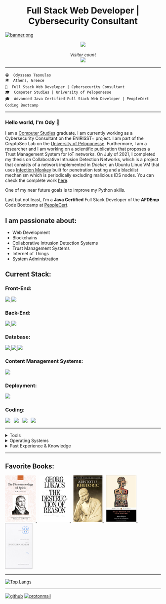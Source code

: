 <h1 align="center"> Full Stack Web Developer | Cybersecurity Consultant</h1>

[![banner.png](https://i.postimg.cc/Pf1Zszsf/banner.png)](https://postimg.cc/dDtDGCVg)

<p align="center">
  <img src="https://i.postimg.cc/28YVxJ5d/giphy.gif" />
</p>

<p align="center"> 
  <i>Visitor count</i><br>
  <img src="https://profile-counter.glitch.me/aufheben68/count.svg" />
</p>

---

`😁  Odysseas Tasoulas` <br/>
`🌍  Athens, Greece` <br/>
`💼  Full Stack Web Developer | Cybersecurity Consultant` <br/>
`🎓  Computer Studies | University of Peloponesse` <br/>
`🎓  Advanced Java Certified Full Stack Web Developer | PeopleCert Coding Bootcamp` <br/>

---

### Hello world, I'm Ody 👋

I am a [Computer Studies](http://dit.uop.gr/index.php) graduate. I am currently working as a Cybersecurity Consultant on the ENIRISST+ project. I am part of the CryptoSec Lab on the [University of Peloponesse](https://www.uop.gr/). Furthermore, I am a researcher and I am working on a scientific publication that proposes a Trust Management System for IoT networks. On July of 2021, I completed my thesis on Collaborative Intrusion Detection Networks, which is a project that consists of a network implemented in *Docker*, an Ubuntu Linux VM that uses [Infection Monkey](https://www.guardicore.com/infectionmonkey/) built for penetration testing and a blacklist mechanism which is periodically excluding malicious IDS nodes. You can check the complete work [here](https://pdfhost.io/v/mJ4Fcq04x_CIDN_Thesis_).

One of my near future goals is to improve my Python skills. 

Last but not least, I'm a **Java Certified** Full Stack Developer of the **AFDEmp** Code Bootcamp at [PeopleCert](https://peoplecerteducation.org/bootcamp/).

## I am passionate about:

- Web Development
- Blockchains
- Collaborative Intrusion Detection Systems
- Trust Management Systems
- Internet of Things
- System Administration

## Current Stack:

### Front-End:

<a href="https://www.reactjs.org" target="_blank">
	<img src="https://img.shields.io/badge/ReactJS-★★★-41DFFF" />
</a>
<a href="https://www.javascript.com/" target="_blank">
	<img src="https://img.shields.io/badge/JS-★★★★★-FF0000" />
</a>

### Back-End:
<a href="https://www.java.com" target="_blank">
	<img src="https://img.shields.io/badge/Java-%E2%98%85%E2%98%85%E2%98%85%E2%98%85%E2%98%85-5b736a" />
</a>
<a href="https://www.python.com" target="_blank">
	<img src="https://img.shields.io/badge/Python-%E2%98%85%E2%98%85%E2%98%85%E2%98%85%E2%98%85-4cd0e5 " />
</a>

### Database:

<a href="https://www.mysql.com" target="_blank">
	<img src="https://img.shields.io/badge/MySQL-%E2%98%85%E2%98%85%E2%98%85%E2%98%85%E2%98%85-F29111" />
</a>
<a href="https://www.mongodb.com" target="_blank">
	<img src="https://img.shields.io/badge/MongoDB-%E2%98%85%E2%98%85%E2%98%85%E2%98%85%E2%98%85-0000FF" />
</a>
<a href="https://www.postgresql.org/" target="_blank">
	<img src="https://img.shields.io/badge/PostgreSQL-%E2%98%85%E2%98%85%E2%98%85%E2%98%85%E2%98%85-1A1A1A" />
</a>

### Content Management Systems:

<a href="https://www.wordpress.org" target="_blank">
	<img src="https://img.shields.io/badge/Wordpress-%E2%98%85%E2%98%85%E2%98%85%E2%98%85%E2%98%85-000000" />
</a>

### Deployment:

<a href="https://www.docker.com" target="_blank">
	<img src="https://img.shields.io/badge/Docker-%E2%98%85%E2%98%85%E2%98%85%E2%98%85%E2%98%85-FFFF00" />
</a>

### Coding:

<img src="https://img.shields.io/badge/HTML5-ff7851" /> &nbsp; <img src="https://img.shields.io/badge/Markdown-ffffff" /> &nbsp; <img src="https://img.shields.io/badge/CSS3-44b2fb" /> &nbsp; <img src="https://img.shields.io/badge/SQL-FF0000" /> &nbsp;

---

<details>
	<summary>Tools</summary>
	<ul>
		<li>Visual Studio Code</li>
		<li>IntelliJ IDEA</li>
		<li>ElasticSearch</li>
		<li>Kibana</li>
		<li>Zeek</li>
		<li>Snort</li>
		<li>Suricata</li>
	</ul>
</details>

<details>
	<summary>Operating Systems</summary>
	<ul>
		<li>Debian Linux</li>
		<li>Redhat Linux</li>
		<li>SUSE Linux</li>
		<li>Arch Linux</li>
		<li>Windows 10</li>
		<li>Ubuntu Server 20.04</li>
	</ul>
</details>

<details>
	<summary>Past Experience & Knowledge </summary>
	<ul>
		<li>C</li>
		<li>Assembly</li>
		<li>Python, Python Flask, BeautifulSoup 4</li>
		<li>Bootstrap 3/4</li>
		<li>jQuery</li>
		<li>Joomla</li>
	</ul>
</details>

---

## Favorite Books:

<a href="https://www.amazon.com/Phenomenology-Spirit-G-W-Hegel/dp/0198245971/ref=sr_1_1?dchild=1&keywords=phenomenology+of+spirit&qid=1635617140&qsid=145-4740879-1258869&s=books&sprefix=phenom%2Cstripbooks-intl-ship%2C329&sr=1-1&sres=0198245971%2C026810350X%2C1535117834%2C0415664462%2CB079527TCV%2CB00I7ZHFV2%2C0198790627%2C0253209102%2C1009018760%2C0810128047%2C0810105942%2CB00BGPKBC0%2CB005OL08XO%2C0271010762%2CB01HQO2T1K%2C0231199058&srpt=ABIS_BOOK" target="_blank">
	<img src="https://raw.githubusercontent.com/aufheben68/aufheben68/main/media/hegel-the-phenomenology-of-spirit.jpg" height="150" alt="Phenomenology of Spirit"/> 
</a> &nbsp;
<a href="https://www.amazon.com/Destruction-Reason-Georg-Lukacs/dp/935002408X" target="_blank">
	<img src="https://raw.githubusercontent.com/aufheben68/aufheben68/main/media/9781839761843.jpg" height="150" alt="The Destruction of Reason"/>
</a> &nbsp;
<a href="https://www.amazon.com/Rhetoric-New-Hackett-Aristotle/dp/1624667333/ref=sr_1_7?crid=2HBEQM0QR5N79&dchild=1&keywords=aristotle+rhetoric&qid=1635617911&qsid=145-4740879-1258869&s=books&sprefix=aristotle+rhetori%2Cstripbooks-intl-ship%2C244&sr=1-7&sres=022678990X%2C0486437930%2C0140445102%2C0195305094%2CB08SJ1L6NX%2C019872425X%2C1624667333%2C0520202287%2CB071LBD7TS%2C0075546027%2C1788163184%2C0141392649%2C1585102997%2CB01AFE39SU%2CB07XKB9RG8%2C0195064879&srpt=ABIS_BOOK" target="_blank">
	<img src="https://raw.githubusercontent.com/aufheben68/aufheben68/main/media/281735.jpg" height="150" alt="Rhetoric"/> 
</a> &nbsp; 
<a href="https://www.amazon.com/Anti-Oedipus-Capitalism-Schizophrenia-Penguin-Classics/dp/0143105825/ref=sr_1_1?crid=21C2HONVXWFNG&dchild=1&keywords=anti-oedipus&qid=1635617942&qsid=145-4740879-1258869&s=books&sprefix=anti-oedip%2Cstripbooks-intl-ship%2C774&sr=1-1&sres=0143105825%2CB01FIYWFAK%2C0415113199%2CB087C345KF%2C0826491499%2C1584350318%2C1138692352%2C0472065211%2C0231079893%2C0989239101%2C0262631431%2C081421455X%2C1405159286%2C0815602472%2C0816614024%2C0999153544&srpt=ABIS_BOOK" target="_blank">
	<img src="https://raw.githubusercontent.com/aufheben68/aufheben68/main/media/index.jpg" height="150" alt="Anti-Oedipus"/>
</a> &nbsp; 
<a href="https://www.amazon.com/Cin%C3%A9ma-1-Limage-mouvement-Critique-French-ebook/dp/B01A724HKE/ref=sr_1_1?crid=29WFVSB4T28GO&dchild=1&keywords=l%27image-mouvement&qid=1635617966&qsid=145-4740879-1258869&s=books&sprefix=l%27image-mouvemen%2Cstripbooks-intl-ship%2C220&sr=1-1&sres=B01A724HKE%2C3656404739%2CB073JS1PNS%2C2940181144%2C2909383024%2C2747550869%2C6139535379%2C6131562865%2C2757401742%2C2701129397%2C2915794987%2C2862723738%2C3841742734%2C2865890570%2C2897625023%2CB09328MDLK&srpt=ABIS_BOOK" target="_blank">
	<img src="https://raw.githubusercontent.com/aufheben68/aufheben68/main/media/61WMCrZkQQL.jpg" height="150" alt="L'Image-Mouvement"/>
</a> 

---

[![Top Langs](https://github-readme-stats.vercel.app/api/top-langs/?username=aufheben68&show_icons=true&theme=merko&langs_count=8&hide=html)](https://github.com/aufheben68/github-readme-stats)

---

[<img src='https://cdn.jsdelivr.net/npm/simple-icons@3.0.1/icons/github.svg' alt='github' height='40'>](https://github.com/aufheben68) [<img src='https://cdn.jsdelivr.net/npm/simple-icons@3.0.1/icons/protonmail.svg' alt='protonmail' height='40'>](od_tas) 
